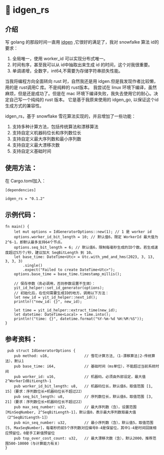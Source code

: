 # 🦜 idgen_rs

## 介绍
写 golang 的那段时间一直用 [idgen](https://github.com/yitter/idgenerator) ,它很好的满足了，我对 snowfalke 算法 id的要求：
1. 全局唯一，使用 worker_id 可以实现分布式唯一。
2. 时间有序，甚至我可以从 id中抽取出来生成 id 的时间，这个对我很重要。
3. 单调递增，全数字，int64,不需要为存储字符串损失性能。 

当我将编程方向全面转向 rust 时，自然我还是用 idgen.但是我发现作者比较懒，用的是 rust调用C 库。不是纯粹的 rust版本。
我尝试在 linux 环境下编译，虽然麻烦，但是还是成功了。但是在 mac 环境下编译失败，我失去使用它的耐心。决定自己写一个纯纯的 rust 版本。
它是基于我原来使用的 idgen_go, 以保证这个id生成方式的兼容性。

idgen_rs，基于 snowflake 雪花算法实现的，并且增加了一些功能：
1. 支持多种计算方法，包括传统算法和漂移算法
2. 支持自定义机器码位长和序列数位长
3. 支持自定义最大序列数和最小序列数
4. 支持自定义最大漂移次数
5. 支持自定义基础时间

## 使用方法：

在 Cargo.toml加入：
```
[dependencies]

idgen_rs = "0.1.2"
```


## 示例代码：
```
fn main() {
    let mut options = IdGeneratorOptions::new(1); // 1 是 worker id
    options.worker_id_bit_length = 10; // 默认值6，限定 WorkerId 最大值为2^6-1，即默认最多支持64个节点。
    options.seq_bit_length = 6; // 默认值6，限制每毫秒生成的ID个数。若生成速度超过5万个/秒，建议加大 SeqBitLength 到 10。
    let base_time: DateTime<Utc> = Utc.with_ymd_and_hms(2023, 3, 13, 3, 3, 3)
        .single()
        .expect("Failed to create DateTime<Utc>");
    options.base_time = base_time.timestamp_millis(); 

    // 保存参数（务必调用，否则参数设置不生效）：
    yit_id_helper::set_id_generator(options);
    // 初始化后，在任何需要生成ID的地方，调用以下方法：
    let new_id = yit_id_helper::next_id();
    println!("new_id: {}", new_id);

    let time = yit_id_helper::extract_time(new_id);
    let datetime: DateTime<Local> = time.into(); 
    println!("time: {}", datetime.format("%Y-%m-%d %H:%M:%S"));
}

```

## 参考资料：
```
 pub struct IdGeneratorOptions {
    pub method: u16,                // 雪花计算方法,（1-漂移算法|2-传统算法），默认1
    pub base_time: i64,             // 基础时间（ms单位），不能超过当前系统时间
    pub worker_id: u16,             // 机器码，必须由外部设定，最大值 2^WorkerIdBitLength-1
    pub worker_id_bit_length: u8,   // 机器码位长，默认值6，取值范围 [1, 15]（要求：序列数位长+机器码位长不超过22）
    pub seq_bit_length: u8,         // 序列数位长，默认值6，取值范围 [3, 21]（要求：序列数位长+机器码位长不超过22）
    pub max_seq_number: u32,        // 最大序列数（含），设置范围 [MinSeqNumber, 2^SeqBitLength-1]，默认值0，表示最大序列数取最大值（2^SeqBitLength-1]）
    pub min_seq_number: u32,        // 最小序列数（含），默认值5，取值范围 [5, MaxSeqNumber]，每毫秒的前5个序列数对应编号0-4是保留位，其中1-4是时间回拨相应预留位，0是手工新值预留位
    pub top_over_cost_count: u32,   // 最大漂移次数（含），默认2000，推荐范围500-10000（与计算能力有关）
}

```
